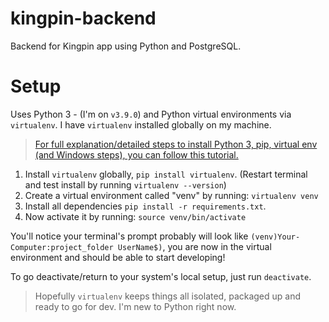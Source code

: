 # kingpin-backend

Backend for Kingpin app using Python and PostgreSQL.

# Setup

Uses Python 3 - (I'm on `v3.9.0`) and Python virtual environments via `virtualenv`. I have `virtualenv` installed globally on my machine.

> [For full explanation/detailed steps to install Python 3, pip, virtual env (and Windows steps), you can follow this tutorial.](https://docs.python-guide.org/starting/install3/osx/)

1. Install `virtualenv` globally, `pip install virtualenv`. (Restart terminal and test install by running `virtualenv --version`)
1. Create a virtual environment called "venv" by running: `virtualenv venv`
1. Install all dependencies `pip install -r requirements.txt`.
1. Now activate it by running: `source venv/bin/activate`

You'll notice your terminal's prompt probably will look like `(venv)Your-Computer:project_folder UserName$)`, you are now in the virtual environment and should be able to start developing!

To go deactivate/return to your system's local setup, just run `deactivate`.

> Hopefully `virtualenv` keeps things all isolated, packaged up and ready to go for dev. I'm new to Python right now.

